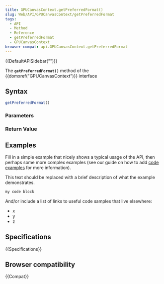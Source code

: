 ```yaml
---
title: GPUCanvasContext.getPreferredFormat()
slug: Web/API/GPUCanvasContext/getPreferredFormat
tags:
  - API
  - Method
  - Reference
  - getPreferredFormat
  - GPUCanvasContext
browser-compat: api.GPUCanvasContext.getPreferredFormat
---
```

{{DefaultAPISidebar("")}}

The **`getPreferredFormat()`** method of the {{domxref("GPUCanvasContext")}} interface 

## Syntax

```js
getPreferredFormat()
```

### Parameters



### Return Value



## Examples

Fill in a simple example that nicely shows a typical usage of the API, then perhaps some more complex examples (see our guide on how to add [code examples](/en-US/docs/MDN/Contribute/Structures/Code_examples) for more information).

This text should be replaced with a brief description of what the example demonstrates.

```js
my code block
```

And/or include a list of links to useful code samples that live elsewhere:

*   x
*   y
*   z

## Specifications

{{Specifications}}

## Browser compatibility

{{Compat}}

